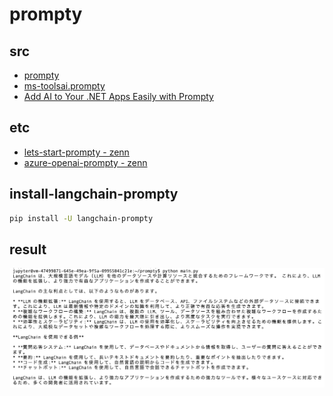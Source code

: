 # prompty

## src

- [prompty](https://github.com/microsoft/prompty)
- [ms-toolsai.prompty](https://marketplace.visualstudio.com/items?itemName=ms-toolsai.prompty)
- [Add AI to Your .NET Apps Easily with Prompty](https://devblogs.microsoft.com/dotnet/add-ai-to-your-dotnet-apps-easily-with-prompty/)

## etc

- [lets-start-prompty - zenn](https://zenn.dev/microsoft/articles/lets-start-prompty)
- [azure-openai-prompty - zenn](https://zenn.dev/microsoft/articles/azure-openai-prompty)

## install-langchain-prompty

```bash
pip install -U langchain-prompty
```

## result

![result](./img/result-gemini.png)
